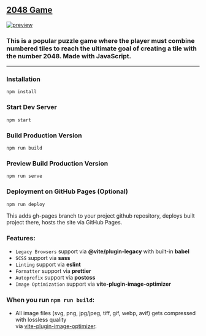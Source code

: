 ## [2048 Game](https://exslym.github.io/2048-Game/)

[![preview](https://github.com/exslym/2048-Game/blob/main/public/preview.jpg)](https://exslym.github.io/2048-Game/)

### This is a popular puzzle game where the player must combine numbered tiles to reach the ultimate goal of creating a tile with the number 2048. Made with JavaScript.

---

### Installation

```
npm install
```

### Start Dev Server

```
npm start
```

### Build Production Version

```
npm run build
```

### Preview Build Production Version

```
npm run serve
```

### Deployment on GitHub Pages (Optional)

```
npm run deploy
```

This adds gh-pages branch to your project github repository, deploys built project there, hosts the site via GitHub Pages.

### Features:

- `Legacy Browsers` support via **@vite/plugin-legacy** with built-in **babel**
- `SCSS` support via **sass**
- `Linting` support via **eslint**
- `Formatter` support via **prettier**
- `Autoprefix` support via **postcss**
- `Image Optimization` support via **vite-plugin-image-optimizer**

### When you run `npm run build`:

- All image files (svg, png, jpg/jpeg, tiff, gif, webp, avif) gets compressed with lossless quality
  <br />via [vite-plugin-image-optimizer](https://github.com/FatehAK/vite-plugin-image-optimizer).
